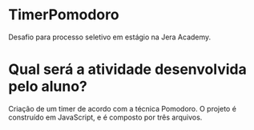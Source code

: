 # TimerPomodoro
Desafio para processo seletivo em estágio na Jera Academy.

# Qual será a atividade desenvolvida pelo aluno?
Criação de um timer de acordo com a técnica Pomodoro. O projeto é construído em JavaScript, e é composto por três arquivos. 
